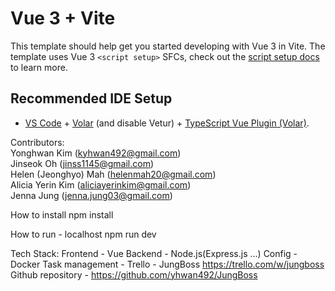# Vue 3 + Vite

This template should help get you started developing with Vue 3 in Vite. The template uses Vue 3 `<script setup>` SFCs, check out the [script setup docs](https://v3.vuejs.org/api/sfc-script-setup.html#sfc-script-setup) to learn more.

## Recommended IDE Setup

- [VS Code](https://code.visualstudio.com/) + [Volar](https://marketplace.visualstudio.com/items?itemName=Vue.volar) (and disable Vetur) + [TypeScript Vue Plugin (Volar)](https://marketplace.visualstudio.com/items?itemName=Vue.vscode-typescript-vue-plugin).

Contributors:<br>
Yonghwan Kim (kyhwan492@gmail.com)<br>
Jinseok Oh (jinss1145@gmail.com)<br>
Helen (Jeonghyo) Mah (helenmah20@gmail.com)<br>
Alicia Yerin Kim (aliciayerinkim@gmail.com)<br>
Jenna Jung (jenna.jung03@gmail.com)<br>

How to install
npm install

How to run - localhost
npm run dev

Tech Stack:
Frontend - Vue
Backend - Node.js(Express.js ...)
Config - Docker
Task management - Trello - JungBoss https://trello.com/w/jungboss
Github repository - https://github.com/yhwan492/JungBoss
